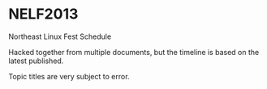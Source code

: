 NELF2013
========

Northeast Linux Fest Schedule

Hacked together from multiple documents, but the timeline is based on the latest published.

Topic titles are very subject to error.
